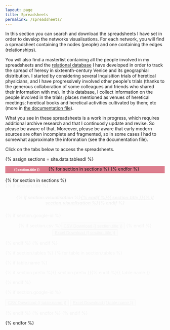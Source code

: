```yaml
---
layout: page
title: Spreadsheets
permalink: /spreadsheets/
---
```


<style>
/* HTML for tabs */
/* code from or modified from https://www.w3schools.com/w3css/w3css_tabulators.asp */
.w3-animate-opacity{animation:opac 0.8s}@keyframes opac{from{opacity:0} to{opacity:1}}

.w3-bar{width:100%;overflow:hidden}.w3-center .w3-bar{display:inline-block;width:auto}
.w3-bar .w3-bar-item {
	float:left;width:25%;border:none;display:block;outline:0;font-weight:bold;
}
.w3-white {
	background-color:white;
	color:#dc7e8e;
}
.w3-button {
	padding:5px;
}
.w3-pink {
	background-color:#dc7e8e;
}


tab {
	background-color:#dc7e8e;
	color:white;
	font-size:10px;
	text-align: center;
	display:inline-block;
}

tab:hover {
	background-color:gray;
	color:white;
}
</style>

In this section you can search and download the spreadsheets I have set in order to develop the networks visualisations. For each network, you will find a spreadsheet containing the nodes (people) and one containing the edges (relationships).


You will also find a masterlist containing all the people involved in my spreadsheets and the [relational database](https://en.wikipedia.org/wiki/Relational_database) I have developed in order to track the spread of heresy in sixteenth-century Venice and its geographial distribution. I started by considering several Inquisition trials of heretical physicians, and I have progressively involved other people's trials (thanks to the generous collaboration of some colleagues and friends who shared their information with me). In this database, I collect information on the people involved in the trials; places mentioned as venues of heretical meetings; heretical books and heretical activities cultivated by them; etc (more in [the documentation file](/documentation/)). 


What you see in these spreadsheets is a work in progress, which requires additional archive research and that I continuosly update and revise. So please be aware of that. Moreover, please be aware that early modern sources are often incomplete and fragmented, so in some cases I had to somewhat approximate the information (see the documentation file).


Click on the tabs below to access the spreadsheets.


{% assign sections = site.data.tablesdl %}
<p>
	<div class="w3-bar w3-pink">
{% for section in sections %}
  <tab class="w3-bar-item w3-button tablink{% if section.tablink %} w3-white{% endif %}" onclick="openCity(event,'{{ section.title }}')">{{ section.title }}</tab>
{% endfor %}
</div>
</p>
{% for section in sections %}

<div id="{{ section.title }}" class="city w3-animate-opacity" style="display:{{ section.display }}">
{% if section.title %}
<h5 align="center">{% if section.visualisation %}<a href="{{ section.visualisation }}">{% endif %}{{ section.title }}{% if section.visualisation %}</a>{% endif %}</h5>


{% if section.google-id %}
<p align="center">{% if section.csv %}<button class="btn btn-sm"><a download href="https://docs.google.com/spreadsheets/d/{{ section.google-id }}/export?format=csv"><i class="fa fa-download"></i> CSV Download {{ section.title }}</a></button> {% endif %}<button class="btn btn-sm"><a download href="https://docs.google.com/spreadsheets/d/{{ section.google-id }}/export?format=xlsx"><i class="fa fa-download"></i> Excel Download {{ section.title }}</a></button></p>{% endif %}
{% endif %}

{% if section.tables %}
{% for table in section.tables %}

{% if table.name %}<p>{% if section.prefix %}{{ section.prefix }}{% endif %}{{ table.name }}
</p>
{% endif %}

{% if section.google-id %}<p>
<button class="btn btn-sm"><a download href="https://docs.google.com/spreadsheets/d/{{ section.google-id }}/gviz/tq?tqx=out:csv&sheet={{ table.name }}"><i class="fa fa-download"></i> CSV Download {{ table.name }}</a></button> <button class="btn btn-sm"><a download href="https://docs.google.com/spreadsheets/d/{{ section.google-id }}/export?format=xlsx&gid={{ table.gid }}"><i class="fa fa-download"></i> Excel Download {{ table.name }}</a></button></p>

{% endif %}
{% endfor %}
{% endif %}
</div>
{% endfor %}

<script>
	// javascript for tabs
	// code modified from https://www.w3schools.com/w3css/w3css_tabulators.asp
function openCity(evt, cityName) {
  var i, x, tablinks;
  x = document.getElementsByClassName("city");
  for (i = 0; i < x.length; i++) {
      x[i].style.display = "none";
  }
  tablinks = document.getElementsByClassName("tablink");
  for (i = 0; i < x.length; i++) {
      tablinks[i].className = tablinks[i].className.replace(" w3-white", "");
  }
  document.getElementById(cityName).style.display = "block";
  evt.currentTarget.className += " w3-white";
}
</script>